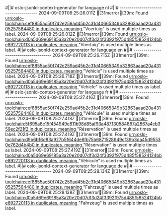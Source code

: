 #||# oslo-jsonld-context-generator for language nl
#||# -------------------------------------
2024-09-09T08:25:26.011Z [31merror[39m: Found [urn:oslo-toolchain:cef8855ac50f742e259ad45b2c31d40665349b32863aaad20a43105257564480 in duplicates, meaning ](/tmp/workspace/report4/doc/applicatieprofiel/vrachtwagenparkeren/ontwerpstandaard/2023-11-30/all-vrachtwagenParkeren-ap.jsonld#L0)"Voertuig" is used multiple times as label.
2024-09-09T08:25:26.012Z [31merror[39m: Found [urn:oslo-toolchain:d0a5d69e69185a3a20e20d07df3d24f3392f975d485f58524124bbe892720113 in duplicates, meaning ](/tmp/workspace/report4/doc/applicatieprofiel/vrachtwagenparkeren/ontwerpstandaard/2023-11-30/all-vrachtwagenParkeren-ap.jsonld#L0)"Voertuig" is used multiple times as label.
#||# oslo-jsonld-context-generator for language en
#||# -------------------------------------
2024-09-09T08:25:26.715Z [31merror[39m: Found [urn:oslo-toolchain:cef8855ac50f742e259ad45b2c31d40665349b32863aaad20a43105257564480 in duplicates, meaning ](/tmp/workspace/report4/doc/applicatieprofiel/vrachtwagenparkeren/ontwerpstandaard/2023-11-30/all-vrachtwagenParkeren-ap.jsonld#L0)"Vehicle" is used multiple times as label.
2024-09-09T08:25:26.718Z [31merror[39m: Found [urn:oslo-toolchain:d0a5d69e69185a3a20e20d07df3d24f3392f975d485f58524124bbe892720113 in duplicates, meaning ](/tmp/workspace/report4/doc/applicatieprofiel/vrachtwagenparkeren/ontwerpstandaard/2023-11-30/all-vrachtwagenParkeren-ap.jsonld#L0)"Vehicle" is used multiple times as label.
#||# oslo-jsonld-context-generator for language fr
#||# -------------------------------------
2024-09-09T08:25:27.416Z [31merror[39m: Found [urn:oslo-toolchain:cef8855ac50f742e259ad45b2c31d40665349b32863aaad20a43105257564480 in duplicates, meaning ](/tmp/workspace/report4/doc/applicatieprofiel/vrachtwagenparkeren/ontwerpstandaard/2023-11-30/all-vrachtwagenParkeren-ap.jsonld#L0)"Véhicule" is used multiple times as label.
2024-09-09T08:25:27.418Z [31merror[39m: Found [urn:oslo-toolchain:5f695a8c15f454949e811b98d85af93a487130584867a2867a4cb359ec2f21f2 in duplicates, meaning ](/tmp/workspace/report4/doc/applicatieprofiel/vrachtwagenparkeren/ontwerpstandaard/2023-11-30/all-vrachtwagenParkeren-ap.jsonld#L0)"Réservation" is used multiple times as label.
2024-09-09T08:25:27.419Z [31merror[39m: Found [urn:oslo-toolchain:d9b6b16d83a927b5f644de6fb75b6871528649cf39b3da45d95530e762d4b4b0 in duplicates, meaning ](/tmp/workspace/report4/doc/applicatieprofiel/vrachtwagenparkeren/ontwerpstandaard/2023-11-30/all-vrachtwagenParkeren-ap.jsonld#L0)"Réservation" is used multiple times as label.
2024-09-09T08:25:27.419Z [31merror[39m: Found [urn:oslo-toolchain:d0a5d69e69185a3a20e20d07df3d24f3392f975d485f58524124bbe892720113 in duplicates, meaning ](/tmp/workspace/report4/doc/applicatieprofiel/vrachtwagenparkeren/ontwerpstandaard/2023-11-30/all-vrachtwagenParkeren-ap.jsonld#L0)"Véhicule" is used multiple times as label.
#||# oslo-jsonld-context-generator for language de
#||# -------------------------------------
2024-09-09T08:25:28.134Z [31merror[39m: Found [urn:oslo-toolchain:cef8855ac50f742e259ad45b2c31d40665349b32863aaad20a43105257564480 in duplicates, meaning ](/tmp/workspace/report4/doc/applicatieprofiel/vrachtwagenparkeren/ontwerpstandaard/2023-11-30/all-vrachtwagenParkeren-ap.jsonld#L0)"Fahrzeug" is used multiple times as label.
2024-09-09T08:25:28.138Z [31merror[39m: Found [urn:oslo-toolchain:d0a5d69e69185a3a20e20d07df3d24f3392f975d485f58524124bbe892720113 in duplicates, meaning ](/tmp/workspace/report4/doc/applicatieprofiel/vrachtwagenparkeren/ontwerpstandaard/2023-11-30/all-vrachtwagenParkeren-ap.jsonld#L0)"Fahrzeug" is used multiple times as label.
